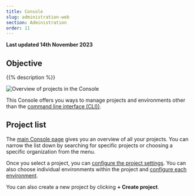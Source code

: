 ```yaml
---
title: Console
slug: administration-web
section: Administration
order: 11
---
```


**Last updated 14th November 2023**



## Objective  

{{% description %}}

![Overview of projects in the Console](images/all-projects-revised.png "0.5")

This Console offers you ways to manage projects and environments other than the [command line interface (CLI))](../administration-cli).

## Project list


The [main Console page](https://console.platform.sh) gives you an overview of all your projects.
You can narrow the list down by searching for specific projects or choosing a specific organization from the menu.


Once you select a project, you can [configure the project settings](../.././.-configure-project).
You can also choose individual environments within the project and [configure each environment](../.././.-configure-environment).

You can also create a new project by clicking **+ Create project**.


